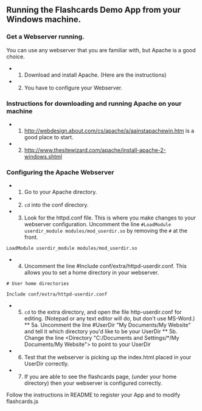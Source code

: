 ## Running the Flashcards Demo App from your Windows machine.

### Get a Webserver running.

You can use any webserver that you are familiar with, but Apache is a good choice.
* 1. Download and install Apache. (Here are the instructions)
* 2. You have to configure your Webserver.


### Instructions for downloading and running Apache on your machine
* 1. http://webdesign.about.com/cs/apache/a/aainstapachewin.htm is a good place to start.
* 2. http://www.thesitewizard.com/apache/install-apache-2-windows.shtml


### Configuring the Apache Webserver
* 1. Go to your Apache directory.
* 2. `cd` into the conf directory.
* 3. Look for the httpd.conf file. This is where you make changes to your webserver configuration.
Uncomment the line `#LoadModule userdir_module modules/mod_userdir.so` by removing the `#` at the front.

`LoadModule userdir_module modules/mod_userdir.so`

* 4. Uncomment the line #Include conf/extra/httpd-userdir.conf. This allows you to set a home directory in your webserver.

`# User home directories`

`Include conf/extra/httpd-userdir.conf`

* 5. `cd` to the extra directory, and open the file http-userdir.conf for editing. (Notepad or any text editor will do, but don't use MS-Word.)
**  5a. Uncomment the line #UserDir "My Documents/My Website" and tell it which directory you'd like to be your UserDir
**  5b. Change the line <Directory "C:/Documents and Settings/*/My Documents/My Website"> to point to your UserDir

* 6. Test that the webserver is picking up the index.html placed in your UserDir correctly.

* 7. If you are able to see the flashcards page, (under your home directory) then your webserver is configured correctly. 

Follow the instructions in README to register your App and to modify flashcards.js


